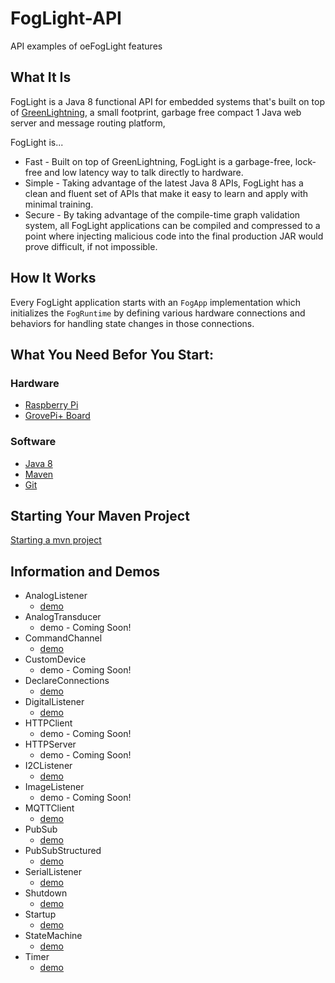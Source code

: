 # FogLight-API
API examples of oeFogLight features
## What It Is ##
FogLight is a Java 8 functional API for embedded systems that's built on top of [GreenLightning](https://github.com/oci-pronghorn/GreenLightning), a small footprint, garbage free compact 1 Java web server and message routing platform, 

FogLight is...
- Fast - Built on top of GreenLightning, FogLight is a garbage-free, lock-free and low latency way to talk directly to hardware.
- Simple - Taking advantage of the latest Java 8 APIs, FogLight has a clean and fluent set of APIs that make it easy to learn and apply with minimal training.
- Secure - By taking advantage of the compile-time graph validation system, all FogLight applications can be compiled and compressed to a point where injecting malicious code into the final production JAR would prove difficult, if not impossible.

## How It Works ##
Every FogLight application starts with an `FogApp` implementation which initializes the `FogRuntime` by defining various hardware connections and behaviors for handling state changes in those connections.  

## What You Need Befor You Start:
### Hardware
- [Raspberry Pi](https://www.raspberrypi.org/)
- [GrovePi+ Board](https://www.dexterindustries.com/shop/grovepi-board/)
### Software
- [Java 8](https://docs.oracle.com/javase/8/docs/technotes/guides/install/install_overview.html)
- [Maven](https://maven.apache.org/install.html)
- [Git](https://git-scm.com/)
## Starting Your Maven Project
[Starting a mvn project](https://github.com/oci-pronghorn/FogLighter/blob/master/README.md)
## Information and Demos 
- AnalogListener
  - [demo](https://github.com/oci-pronghorn/FogLight-API/blob/master/AnalogListener/AnalogListener.md)
- AnalogTransducer
  - demo - Coming Soon!
- CommandChannel
  - [demo](https://github.com/oci-pronghorn/FogLight-API/blob/master/CommandChannel/CommandChannel.md)
- CustomDevice
  - demo - Coming Soon!
- DeclareConnections
  - [demo](https://github.com/oci-pronghorn/FogLight-API/blob/master/DeclareConnections/DeclareConnections.md)
- DigitalListener
  - [demo](https://github.com/oci-pronghorn/FogLight-API/blob/master/DigitalListener/DigitalListener.md)
- HTTPClient
  - demo - Coming Soon!
- HTTPServer
  - demo - Coming Soon!
- I2CListener
  - [demo](https://github.com/oci-pronghorn/FogLight-API/blob/master/I2CListener/I2CListener.md)
- ImageListener
  - demo - Coming Soon!
- MQTTClient
  - [demo](https://github.com/oci-pronghorn/FogLight-API/blob/master/MQTTClient/MQTTClient.md)
- PubSub
  - [demo](https://github.com/oci-pronghorn/FogLight-API/blob/master/PubSub/PubSub.md)
- PubSubStructured
  - [demo](https://github.com/oci-pronghorn/FogLight-API/blob/master/PubSubStructured/PubSubStructured.md)
- SerialListener
  - [demo](https://github.com/oci-pronghorn/FogLight-API/blob/master/SerialListener/SerialListener.md)
- Shutdown
  - [demo](https://github.com/oci-pronghorn/FogLight-API/blob/master/Shutdown/Shutdown.md)
- Startup
  - [demo](https://github.com/oci-pronghorn/FogLight-API/blob/master/Startup/Startup.md)
- StateMachine
  - [demo](https://github.com/oci-pronghorn/FogLight-API/blob/master/StateMachine/StateMachine.md)
- Timer
  - [demo](https://github.com/oci-pronghorn/FogLight-API/blob/master/Timer/Timer.md)

